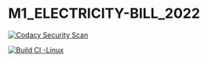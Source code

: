 # M1_ELECTRICITY-BILL_2022
[![Codacy Security Scan](https://github.com/mahendra996324/M1_ELECTRICITY-BILL_2022/actions/workflows/codacy.yml/badge.svg)](https://github.com/mahendra996324/M1_ELECTRICITY-BILL_2022/actions/workflows/codacy.yml)

[![Build CI -Linux](https://github.com/mahendra996324/M1_ELECTRICITY-BILL_2022/actions/workflows/c-cpp.yml/badge.svg)](https://github.com/mahendra996324/M1_ELECTRICITY-BILL_2022/actions/workflows/c-cpp.yml)

